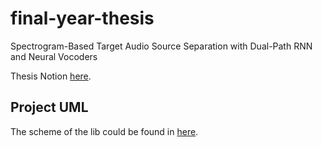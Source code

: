 # final-year-thesis
Spectrogram-Based Target Audio Source Separation with Dual-Path RNN and Neural Vocoders

Thesis Notion [here](https://www.notion.so/ba3b253aeea8482f99c348477ec56052?pvs=4).

## Project UML
The scheme of the lib could be found in [here](https://drive.google.com/file/d/1DtMOr9il2ENxFdimZ4JKnDEcLIm3AIy2/view?usp=drive_link).
